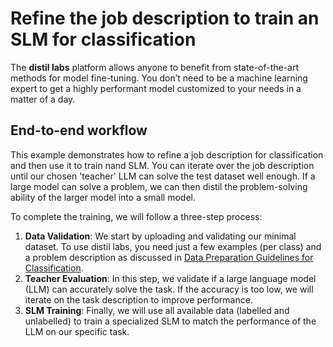 # Refine the job description to train an SLM for classification

The **distil labs** platform allows anyone to benefit from state-of-the-art methods for model fine-tuning. You don’t need to be a machine learning expert to get a highly performant model customized to your needs in a matter of a day. 


## End-to-end workflow
This example demonstrates how to refine a job description for classification and then use it to train nand SLM. You can iterate over the job description until our chosen 'teacher' LLM can solve the test dataset well enough. If a large model can solve a problem, we can then distil the problem-solving ability of the larger model into a small model.

To complete the training, we will follow a three-step process:

1. **Data Validation**: We start by uploading and validating our minimal dataset. To use distil labs, you need just a few examples (per class) and a problem description as discussed in [Data Preparation Guidelines for Classification](https://coconut-alto-537.notion.site/Data-Preparation-Guidelines-for-Classification-143fa0761dee80fca593e7a0bc4ee88e?pvs=4). 
2. **Teacher Evaluation**: In this step, we validate if a large language model (LLM) can accurately solve the task. If the accuracy is too low, we will iterate on the task description to improve performance.
3. **SLM Training**: Finally, we will use all available data (labelled and unlabelled) to train a specialized SLM to match the performance of the LLM on our specific task.

